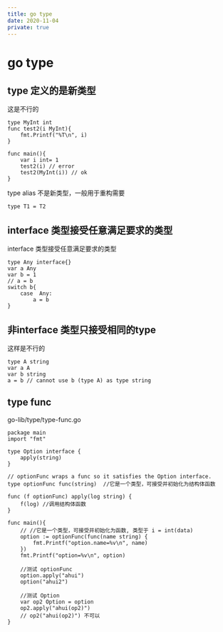 ```yaml
---
title: go type
date: 2020-11-04
private: true
---
```

# go type
## type 定义的是新类型
这是不行的

    type MyInt int
    func test2(i MyInt){
        fmt.Printf("%T\n", i)
    }

    func main(){
        var i int= 1
        test2(i) // error
        test2(MyInt(i)) // ok
    }

type alias 不是新类型，一般用于重构需要

    type T1 = T2

## interface 类型接受任意满足要求的类型
interface 类型接受任意满足要求的类型

    type Any interface{}
    var a Any
    var b = 1
    // a = b
    switch b{
        case  Any:
            a = b
    }

## 非interface 类型只接受相同的type
这样是不行的

    type A string
    var a A
    var b string
    a = b // cannot use b (type A) as type string

## type func
go-lib/type/type-func.go

    package main
    import "fmt"

    type Option interface {
        apply(string)
    }

    // optionFunc wraps a func so it satisfies the Option interface.
    type optionFunc func(string)  //它是一个类型，可接受并初始化为结构体函数

    func (f optionFunc) apply(log string) {
        f(log) //调用结构体函数
    }

    func main(){
        // //它是一个类型，可接受并初始化为函数, 类型于 i = int(data)
        option := optionFunc(func(name string) {
            fmt.Printf("option.name=%v\n", name)
        })
        fmt.Printf("option=%v\n", option)

        //测试 optionFunc
        option.apply("ahui")
        option("ahui2")

        //测试 Option
        var op2 Option = option
        op2.apply("ahui(op2)")
        // op2("ahui(op2)") 不可以
    }
